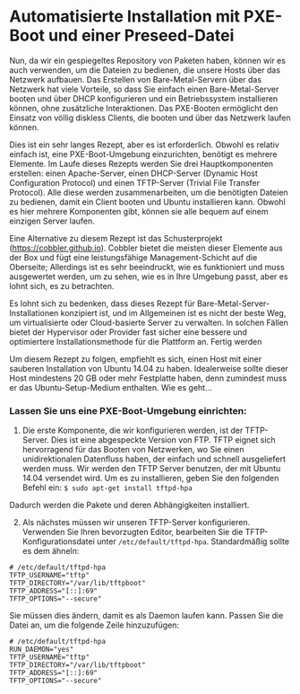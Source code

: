 # Automatisierte Installation mit PXE-Boot und einer Preseed-Datei

Nun, da wir ein gespiegeltes Repository von Paketen haben, können wir es auch verwenden, um die Dateien zu bedienen, die unsere Hosts über das Netzwerk aufbauen. Das Erstellen von Bare-Metal-Servern über das Netzwerk hat viele Vorteile, so dass Sie einfach einen Bare-Metal-Server booten und über DHCP konfigurieren und ein Betriebssystem installieren können, ohne zusätzliche Interaktionen. Das PXE-Booten ermöglicht den Einsatz von völlig diskless Clients, die booten und über das Netzwerk laufen können.

Dies ist ein sehr langes Rezept, aber es ist erforderlich. Obwohl es relativ einfach ist, eine PXE-Boot-Umgebung einzurichten, benötigt es mehrere Elemente. Im Laufe dieses Rezepts werden Sie drei Hauptkomponenten erstellen: einen Apache-Server, einen DHCP-Server (Dynamic Host Configuration Protocol) und einen TFTP-Server (Trivial File Transfer Protocol). Alle diese werden zusammenarbeiten, um die benötigten Dateien zu bedienen, damit ein Client booten und Ubuntu installieren kann. Obwohl es hier mehrere Komponenten gibt, können sie alle bequem auf einem einzigen Server laufen.

Eine Alternative zu diesem Rezept ist das Schusterprojekt (https://cobbler.github.io). Cobbler bietet die meisten dieser Elemente aus der Box und fügt eine leistungsfähige Management-Schicht auf die Oberseite; Allerdings ist es sehr beeindruckt, wie es funktioniert und muss ausgewertet werden, um zu sehen, wie es in Ihre Umgebung passt, aber es lohnt sich, es zu betrachten.

Es lohnt sich zu bedenken, dass dieses Rezept für Bare-Metal-Server-Installationen konzipiert ist, und im Allgemeinen ist es nicht der beste Weg, um virtualisierte oder Cloud-basierte Server zu verwalten. In solchen Fällen bietet der Hypervisor oder Provider fast sicher eine bessere und optimiertere Installationsmethode für die Plattform an.
Fertig werden

Um diesem Rezept zu folgen, empfiehlt es sich, einen Host mit einer sauberen Installation von Ubuntu 14.04 zu haben. Idealerweise sollte dieser Host mindestens 20 GB oder mehr Festplatte haben, denn zumindest muss er das Ubuntu-Setup-Medium enthalten.
Wie es geht…

### Lassen Sie uns eine PXE-Boot-Umgebung einrichten:

1. Die erste Komponente, die wir konfigurieren werden, ist der TFTP-Server. Dies ist eine abgespeckte Version von FTP. TFTP eignet sich hervorragend für das Booten von Netzwerken, wo Sie einen unidirektionalen Datenfluss haben, der einfach und schnell ausgeliefert werden muss. Wir werden den TFTP Server benutzen, der mit Ubuntu 14.04 versendet wird. Um es zu installieren, geben Sie den folgenden Befehl ein:
`$ sudo apt-get install tftpd-hpa`

Dadurch werden die Pakete und deren Abhängigkeiten installiert.

2. Als nächstes müssen wir unseren TFTP-Server konfigurieren. Verwenden Sie Ihren bevorzugten Editor, bearbeiten Sie die TFTP-Konfigurationsdatei unter `/etc/default/tftpd-hpa`. Standardmäßig sollte es dem ähneln:
```
# /etc/default/tftpd-hpa
TFTP_USERNAME="tftp"
TFTP_DIRECTORY="/var/lib/tftpboot"
TFTP_ADDRESS="[::]:69"
TFTP_OPTIONS="--secure"
```
Sie müssen dies ändern, damit es als Daemon laufen kann. Passen Sie die Datei an, um die folgende Zeile hinzuzufügen:
```
# /etc/default/tftpd-hpa
RUN_DAEMON="yes"
TFTP_USERNAME="tftp"
TFTP_DIRECTORY="/var/lib/tftpboot"
TFTP_ADDRESS="[::]:69"
TFTP_OPTIONS="--secure"
```

